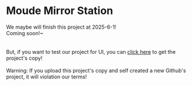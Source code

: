 # Moude Mirror Station
We maybe will finish this project at 2025-6-1!
\
Coming soon!~
\
\
\
But, if you want to test our project for UI, you can [click here](https://github.com/Arthurc1Moude/Moude_Mirror_Station_Web_Version/blob/moude/project.zip) to get the project's copy!
\
\
Warning: If you upload this project's copy and self created a new Github's project, it will violation our terms!
